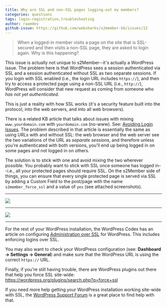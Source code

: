 ```yaml
---
title: Why are SSL and non-SSL pages logging-out my members?
categories: questions
tags: login-registration,troubleshooting
author: raamdev
github-issue: https://github.com/websharks/s2member-kb/issues/12
---
```


> When a logged-in member visits a page on the site that is SSL-secured and then visits a non-SSL page, they are asked to login again. Why is this happening?

This issue is actually not unique to s2Member--it's actually a WordPress issue. The problem here is that WordPress sees a session authenticated via SSL and a session authenticated without SSL as two separate sessions. If you login with SSL enabled (i.e., the login URL includes `https://`), and then try to access a protected page using a non-SSL URL (i.e., `http://`), WordPress will consider that new request as coming from someone who _has not yet authenticated_. 

This is just a reality with how SSL works (it's a security feature built into the protocol, into the web servers, and into all web browsers).

There is a related KB article that talks about issues with mixing `www.yourdomain.com` with `yourdomain.com` (no-www). See: [Avoiding Login Issues](http://s2member.com/kb-article/how-to-avoid-login-issues/). The problem described in that article is essentially the same as using URLs with and without SSL: the web browser and the web server see the two variations of the URL as _separate sessions_, and therefore unless you're authenticated with both versions, you'll end up being logged in on some pages and not logged in on others.

The solution is to stick with one and avoid mixing the two wherever possible. You probably want to stick with SSL once someone has logged in--i.e., all your protected pages should require SSL. On the s2Member side of things, you can ensure that every single protected page is served via SSL by adding a Custom Field to the post/page with the name `s2member_force_ssl` and a value of `yes` (see attached screenshots).

---

![](https://cloud.githubusercontent.com/assets/53005/5545251/b935624e-8aea-11e4-9903-c8eb045f2c3d.png)

---

![](https://cloud.githubusercontent.com/assets/53005/5545250/b9338e6a-8aea-11e4-8759-37a048928d5f.png)

---

For the rest of your WordPress installation, the WordPress Codex has an article on configuring [Administration over SSL](http://codex.wordpress.org/Administration_Over_SSL) for WordPress. This includes enforcing logins over SSL.

You may also want to check your WordPress configuration (see: **Dashboard → Settings → General**) and make sure that the WordPress URL is using the correct `https://` URL.

Finally, if you're still having trouble, there are WordPress plugins out there that help you force SSL site-wide: https://wordpress.org/plugins/search.php?q=force+ssl

If you need more help getting your WordPress installation working site-wide with SSL, the [WordPress Support Forum](http://wordpress.org/support/) is a great place to find help with that.
